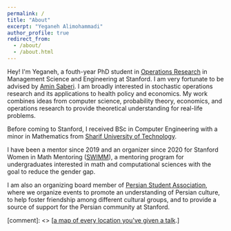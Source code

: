 ```yaml
---
permalink: /
title: "About"
excerpt: "Yeganeh Alimohammadi"
author_profile: true
redirect_from: 
  - /about/
  - /about.html
---
```

Hey! I'm Yeganeh, a fouth-year PhD student in [Operations Research](https://or.stanford.edu/) in Management Science and Engineering at Stanford. I am very fortunate to be advised by [Amin Saberi](http://stanford.edu/~saberi/). 
I am broadly interested in stochastic operations research and its applications to health policy and economics. My work combines ideas from computer science, probability theory, economics, and operations research to provide theoretical understanding for real-life problems. 

Before coming to Stanford, I received BSc in Computer Engineering with a minor in Mathematics from [Sharif University of Technology](http://www.en.sharif.edu/).

I have been a mentor since 2019 and an organizer since 2020  for Stanford Women in Math Mentoring ([SWIMM](http://swimm.stanford.edu/)), a mentoring program for undergraduates interested in math and computational sciences with the goal to reduce the gender gap.

I am also an organizing board member of [Persian Student Association](https://psa.stanford.edu/), where we organize events to promote an understanding of Persian culture, to help foster friendship among different cultural groups, and to provide a source of support for the Persian community at Stanford.

 [comment]: <> [[a map of every location you've given a talk](https://academicpages.github.io/talkmap.html).]
